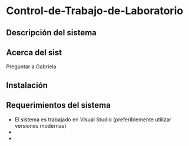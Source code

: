# Control-de-Trabajo-de-Laboratorio
## Descripción del sistema
## Acerca del sist
Preguntar a Gabriela
## Instalación
## Requerimientos del sistema
* El sistema es trabajado en Visual Studio (preferiblemente utilizar versiones modernas)
* 
* 
